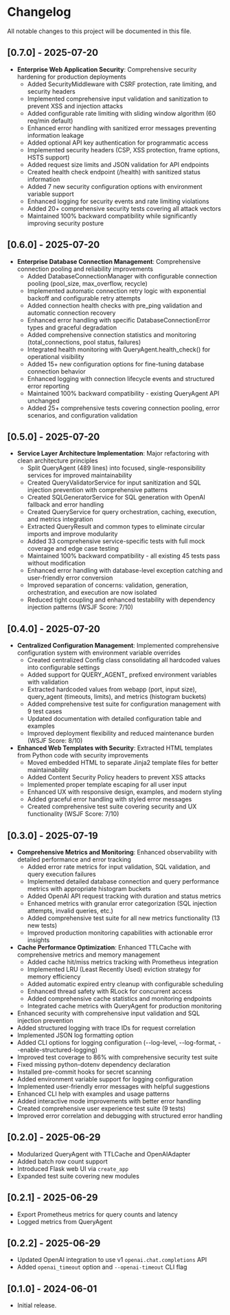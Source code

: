 # Changelog

All notable changes to this project will be documented in this file.

## [0.7.0] - 2025-07-20
- **Enterprise Web Application Security**: Comprehensive security hardening for production deployments
  - Added SecurityMiddleware with CSRF protection, rate limiting, and security headers
  - Implemented comprehensive input validation and sanitization to prevent XSS and injection attacks
  - Added configurable rate limiting with sliding window algorithm (60 req/min default)
  - Enhanced error handling with sanitized error messages preventing information leakage
  - Added optional API key authentication for programmatic access
  - Implemented security headers (CSP, XSS protection, frame options, HSTS support)
  - Added request size limits and JSON validation for API endpoints
  - Created health check endpoint (/health) with sanitized status information
  - Added 7 new security configuration options with environment variable support
  - Enhanced logging for security events and rate limiting violations
  - Added 20+ comprehensive security tests covering all attack vectors
  - Maintained 100% backward compatibility while significantly improving security posture

## [0.6.0] - 2025-07-20
- **Enterprise Database Connection Management**: Comprehensive connection pooling and reliability improvements
  - Added DatabaseConnectionManager with configurable connection pooling (pool_size, max_overflow, recycle)
  - Implemented automatic connection retry logic with exponential backoff and configurable retry attempts
  - Added connection health checks with pre_ping validation and automatic connection recovery
  - Enhanced error handling with specific DatabaseConnectionError types and graceful degradation
  - Added comprehensive connection statistics and monitoring (total_connections, pool status, failures)
  - Integrated health monitoring with QueryAgent.health_check() for operational visibility
  - Added 15+ new configuration options for fine-tuning database connection behavior
  - Enhanced logging with connection lifecycle events and structured error reporting
  - Maintained 100% backward compatibility - existing QueryAgent API unchanged
  - Added 25+ comprehensive tests covering connection pooling, error scenarios, and configuration validation

## [0.5.0] - 2025-07-20
- **Service Layer Architecture Implementation**: Major refactoring with clean architecture principles
  - Split QueryAgent (489 lines) into focused, single-responsibility services for improved maintainability
  - Created QueryValidatorService for input sanitization and SQL injection prevention with comprehensive patterns
  - Created SQLGeneratorService for SQL generation with OpenAI fallback and error handling
  - Created QueryService for query orchestration, caching, execution, and metrics integration
  - Extracted QueryResult and common types to eliminate circular imports and improve modularity
  - Added 33 comprehensive service-specific tests with full mock coverage and edge case testing
  - Maintained 100% backward compatibility - all existing 45 tests pass without modification
  - Enhanced error handling with database-level exception catching and user-friendly error conversion
  - Improved separation of concerns: validation, generation, orchestration, and execution are now isolated
  - Reduced tight coupling and enhanced testability with dependency injection patterns (WSJF Score: 7/10)

## [0.4.0] - 2025-07-20
- **Centralized Configuration Management**: Implemented comprehensive configuration system with environment variable overrides
  - Created centralized Config class consolidating all hardcoded values into configurable settings
  - Added support for QUERY_AGENT_ prefixed environment variables with validation
  - Extracted hardcoded values from webapp (port, input size), query_agent (timeouts, limits), and metrics (histogram buckets)
  - Added comprehensive test suite for configuration management with 9 test cases
  - Updated documentation with detailed configuration table and examples
  - Improved deployment flexibility and reduced maintenance burden (WSJF Score: 8/10)
- **Enhanced Web Templates with Security**: Extracted HTML templates from Python code with security improvements
  - Moved embedded HTML to separate Jinja2 template files for better maintainability
  - Added Content Security Policy headers to prevent XSS attacks
  - Implemented proper template escaping for all user input
  - Enhanced UX with responsive design, examples, and modern styling
  - Added graceful error handling with styled error messages
  - Created comprehensive test suite covering security and UX functionality (WSJF Score: 7/10)

## [0.3.0] - 2025-07-19
- **Comprehensive Metrics and Monitoring**: Enhanced observability with detailed performance and error tracking
  - Added error rate metrics for input validation, SQL validation, and query execution failures
  - Implemented detailed database connection and query performance metrics with appropriate histogram buckets
  - Added OpenAI API request tracking with duration and status metrics
  - Enhanced metrics with granular error categorization (SQL injection attempts, invalid queries, etc.)
  - Added comprehensive test suite for all new metrics functionality (13 new tests)
  - Improved production monitoring capabilities with actionable error insights
- **Cache Performance Optimization**: Enhanced TTLCache with comprehensive metrics and memory management
  - Added cache hit/miss metrics tracking with Prometheus integration
  - Implemented LRU (Least Recently Used) eviction strategy for memory efficiency
  - Added automatic expired entry cleanup with configurable scheduling
  - Enhanced thread safety with RLock for concurrent access
  - Added comprehensive cache statistics and monitoring endpoints
  - Integrated cache metrics with QueryAgent for production monitoring
- Enhanced security with comprehensive input validation and SQL injection prevention
- Added structured logging with trace IDs for request correlation
- Implemented JSON log formatting option
- Added CLI options for logging configuration (--log-level, --log-format, --enable-structured-logging)
- Improved test coverage to 86% with comprehensive security test suite
- Fixed missing python-dotenv dependency declaration
- Installed pre-commit hooks for secret scanning
- Added environment variable support for logging configuration
- Implemented user-friendly error messages with helpful suggestions
- Enhanced CLI help with examples and usage patterns
- Added interactive mode improvements with better error handling
- Created comprehensive user experience test suite (9 tests)
- Improved error correlation and debugging with structured error handling

## [0.2.0] - 2025-06-29
- Modularized QueryAgent with TTLCache and OpenAIAdapter
- Added batch row count support
- Introduced Flask web UI via `create_app`
- Expanded test suite covering new modules

## [0.2.1] - 2025-06-29
- Export Prometheus metrics for query counts and latency
- Logged metrics from QueryAgent

## [0.2.2] - 2025-06-29
- Updated OpenAI integration to use v1 ``openai.chat.completions`` API
- Added ``openai_timeout`` option and ``--openai-timeout`` CLI flag

## [0.1.0] - 2024-06-01
- Initial release.

